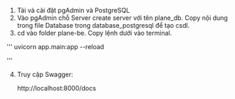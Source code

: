 1. Tải và cài đặt pgAdmin và PostgreSQL
2. Vào pgAdmin chỗ Server create server với tên plane_db. Copy nội dung trong file  Database trong database_postgresql để tạo csdl.
3. cd vào folder plane-be. Copy lệnh dưới vào terminal.

'''
uvicorn app.main:app --reload

'''

4. Truy cập Swagger:

    http://localhost:8000/docs
